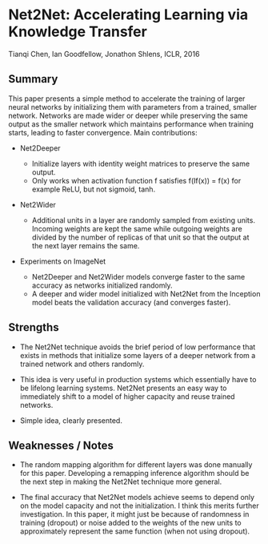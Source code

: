 # Net2Net: Accelerating Learning via Knowledge Transfer

Tianqi Chen, Ian Goodfellow, Jonathon Shlens, ICLR, 2016

## Summary

This paper presents a simple method to accelerate the training
of larger neural networks by initializing them with parameters
from a trained, smaller network. Networks are made wider or deeper
while preserving the same output as the smaller network which
maintains performance when training starts, leading to faster
convergence. Main contributions:

- Net2Deeper
    - Initialize layers with identity weight matrices
    to preserve the same output.
    - Only works when activation function f satisfies
    f(If(x)) = f(x) for example ReLU, but not sigmoid, tanh.

- Net2Wider
    - Additional units in a layer are randomly sampled
    from existing units. Incoming weights are kept the same
    while outgoing weights are divided by the number of
    replicas of that unit so that the output at the next layer
    remains the same.

- Experiments on ImageNet
    - Net2Deeper and Net2Wider models converge faster to the
    same accuracy as networks initialized randomly.
    - A deeper and wider model initialized with Net2Net from
    the Inception model beats the validation accuracy (and
    converges faster).

## Strengths

- The Net2Net technique avoids the brief period of low performance that exists in
methods that initialize some layers of a deeper network from a trained
network and others randomly.

- This idea is very useful in production systems which essentially have to
be lifelong learning systems. Net2Net presents an easy way to immediately
shift to a model of higher capacity and reuse trained networks.

- Simple idea, clearly presented.


## Weaknesses / Notes

- The random mapping algorithm for different layers was done manually
for this paper. Developing a remapping inference algorithm should be
the next step in making the Net2Net technique more general.

- The final accuracy that Net2Net models achieve seems to depend only
on the model capacity and not the initialization. I think this merits
further investigation. In this paper, it might just be because of randomness
in training (dropout) or noise added to the weights of the new units to
approximately represent the same function (when not using dropout).
